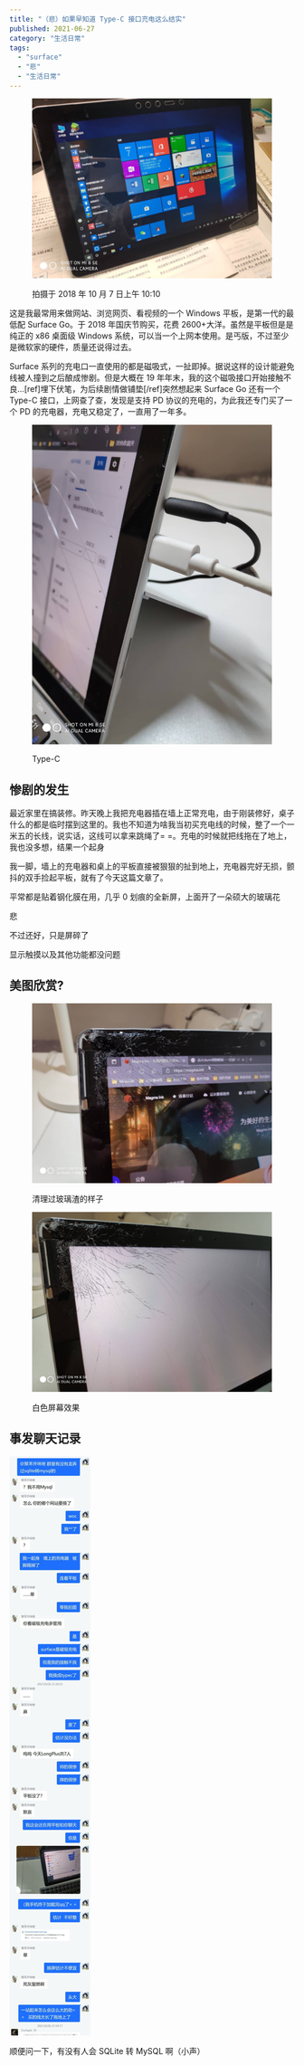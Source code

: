 ```yaml
---
title: "（悲）如果早知道 Type-C 接口充电这么结实"
published: 2021-06-27
category: "生活日常"
tags:
  - "surface"
  - "悲"
  - "生活日常"
---
```


<figure>

![](images/1624797727-IMG_20181007_101019.jpg)

<figcaption>

拍摄于 2018 年 10 月 7 日上午 10:10

</figcaption>

</figure>

这是我最常用来做网站、浏览网页、看视频的一个 Windows 平板，是第一代的最低配 Surface Go。于 2018 年国庆节购买，花费 2600+大洋。虽然是平板但是是纯正的 x86 桌面级 Windows 系统，可以当一个上网本使用。是丐版，不过至少是微软家的硬件，质量还说得过去。

Surface 系列的充电口一直使用的都是磁吸式，一扯即掉。据说这样的设计能避免线被人撞到之后酿成惨剧。但是大概在 19 年年末，我的这个磁吸接口开始接触不良...\[ref\]埋下伏笔，为后续剧情做铺垫\[/ref\]突然想起来 Surface Go 还有一个 Type-C 接口，上网查了查，发现是支持 PD 协议的充电的，为此我还专门买了一个 PD 的充电器，充电又稳定了，一直用了一年多。

<figure>

![](images/1624799221-QQ图片20210627210446.jpg)

<figcaption>

Type-C

</figcaption>

</figure>

## 惨剧的发生

最近家里在搞装修。昨天晚上我把充电器插在墙上正常充电，由于刚装修好，桌子什么的都是临时摆到这里的。我也不知道为啥我当初买充电线的时候，整了一个一米五的长线，说实话，这线可以拿来跳绳了= =。充电的时候就把线拖在了地上，我也没多想，结果一个起身

我一脚，墙上的充电器和桌上的平板直接被狠狠的扯到地上，充电器完好无损，颤抖的双手捡起平板，就有了今天这篇文章了。

平常都是贴着钢化膜在用，几乎 0 划痕的全新屏，上面开了一朵硕大的玻璃花

悲

不过还好，只是屏碎了

显示触摸以及其他功能都没问题

## 美图欣赏?

<figure>

![](images/1624799528-IMG_20210627_200827.jpg)

<figcaption>

清理过玻璃渣的样子

</figcaption>

</figure>

<figure>

![](images/1624799529-IMG_20210627_200928.jpg)

<figcaption>

白色屏幕效果

</figcaption>

</figure>

## 事发聊天记录

![](images/1624799793-QQ截图20210627211615-scaled.jpg)

顺便问一下，有没有人会 SQLite 转 MySQL 啊（小声）
